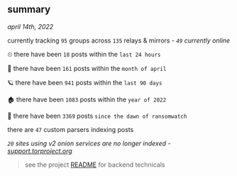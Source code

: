 
## summary
_april 14th, 2022_

currently tracking `95` groups across `135` relays & mirrors - _`49` currently online_

⏲ there have been `18` posts within the `last 24 hours`

🦈 there have been `161` posts within the `month of april`

🪐 there have been `941` posts within the `last 90 days`

🏚 there have been `1083` posts within the `year of 2022`

🦕 there have been `3369` posts `since the dawn of ransomwatch`

there are `47` custom parsers indexing posts

_`20` sites using v2 onion services are no longer indexed - [support.torproject.org](https://support.torproject.org/onionservices/v2-deprecation/)_

> see the project [README](https://github.com/thetanz/ransomwatch#ransomwatch--) for backend technicals
